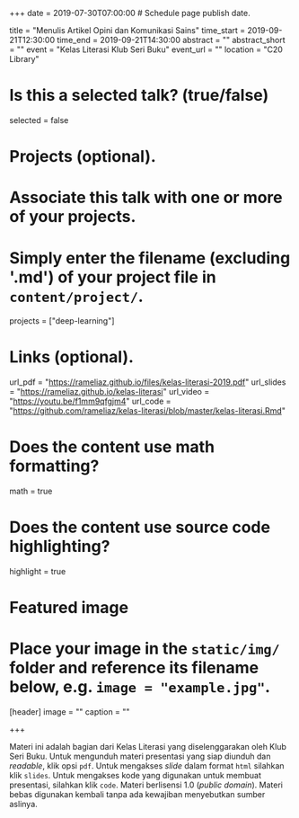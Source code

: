 +++
date = 2019-07-30T07:00:00  # Schedule page publish date.

title = "Menulis Artikel Opini dan Komunikasi Sains"
time_start = 2019-09-21T12:30:00
time_end = 2019-09-21T14:30:00
abstract = ""
abstract_short = ""
event = "Kelas Literasi Klub Seri Buku"
event_url = ""
location = "C20 Library"

# Is this a selected talk? (true/false)
selected = false

# Projects (optional).
#   Associate this talk with one or more of your projects.
#   Simply enter the filename (excluding '.md') of your project file in `content/project/`.
projects = ["deep-learning"]

# Links (optional).
url_pdf = "https://rameliaz.github.io/files/kelas-literasi-2019.pdf"
url_slides = "https://rameliaz.github.io/kelas-literasi"
url_video = "https://youtu.be/f1mm9qfgjm4"
url_code = "https://github.com/rameliaz/kelas-literasi/blob/master/kelas-literasi.Rmd"

# Does the content use math formatting?
math = true

# Does the content use source code highlighting?
highlight = true

# Featured image
# Place your image in the `static/img/` folder and reference its filename below, e.g. `image = "example.jpg"`.
[header]
image = ""
caption = ""

+++

Materi ini adalah bagian dari Kelas Literasi yang diselenggarakan oleh Klub Seri Buku. Untuk mengunduh materi presentasi yang siap diunduh dan *readable*, klik opsi `pdf`. Untuk mengakses *slide* dalam format `html` silahkan klik `slides`. Untuk mengakses kode yang digunakan untuk membuat presentasi, silahkan klik `code`.  Materi berlisensi <i class="fab fa-creative-commons"></i> 1.0 (*public domain*). Materi bebas digunakan kembali tanpa ada kewajiban menyebutkan sumber aslinya.
